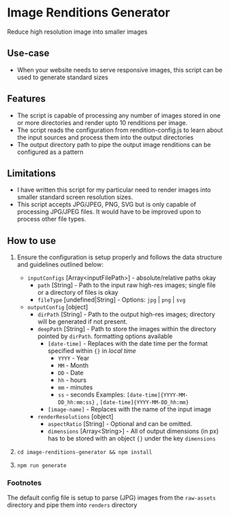 # Image Renditions Generator
Reduce high resolution image into smaller images

## Use-case
* When your website needs to serve responsive images, this script can be used to generate standard sizes

## Features
* The script is capable of processing any number of images stored in one or more directories and render upto 10 renditions per image.
* The script reads the configuration from rendition-config.js to learn about the input sources and process them into the output directories
* The output directory path to pipe the output image renditions can be configured as a pattern 

## Limitations
* I have written this script for my particular need to render images into smaller standard screen resolution sizes.
* This script accepts JPG/JPEG, PNG, SVG but is only capable of processing JPG/JPEG files. It would have to be improved upon to process other file types.

## How to use
1. Ensure the configuration is setup properly and follows the data structure and guidelines outlined below:
    * `inputConfigs` \[Array\<inputFilePath>] - absolute/relative paths okay
        * `path` \[String] - Path to the input raw high-res images; single file or a directory of files is okay
        * `fileType` \[undefined|String] - Options: `jpg` | `png` | `svg`
    * `outputConfig` \[object] 
        * `dirPath` \[String] - Path to the output high-res images; directory will be generated if not present.
        * `deepPath` \[String] - Path to store the images within the directory pointed by `dirPath`. formatting options available
            * `[date-time]` - Replaces with the date time per the format specified within `{}` in _local time_
                * `YYYY` - Year
                * `MM` - Month
                * `DD` - Date
                * `hh` - hours
                * `mm` - minutes
                * `ss` - seconds
            Examples: `[date-time]{YYYY-MM-DD_hh:mm:ss}` , `[date-time]{YYYY-MM-DD_hh:mm}`
            * `[image-name]` - Replaces with the name of the input image
        * `renderResolutions` \[object]
            * `aspectRatio` \[String] - Optional and can be omitted. 
            * `dimensions` \[Array\<String>] - All of output dimensions (in px) has to be stored with an object `{}` under the key `dimensions`

2. `cd image-renditions-generator && npm install`
3. `npm run generate`

### Footnotes
The default config file is setup to parse (JPG) images from the `raw-assets` directory and pipe them into `renders` directory